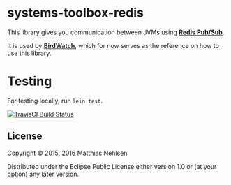 # systems-toolbox-redis

This library gives you communication between JVMs using **[Redis Pub/Sub](http://redis.io/topics/pubsub)**.

It is used by **[BirdWatch](https://github.com/matthiasn/Birdwatch)**, which for now serves as the reference on how to use this library.

# Testing

For testing locally, run `lein test`.

[![TravisCI Build Status](https://travis-ci.org/matthiasn/systems-toolbox-redis.svg?branch=master)](https://travis-ci.org/matthiasn/systems-toolbox-redis)

## License

Copyright © 2015, 2016 Matthias Nehlsen

Distributed under the Eclipse Public License either version 1.0 or (at your option) any later version.
